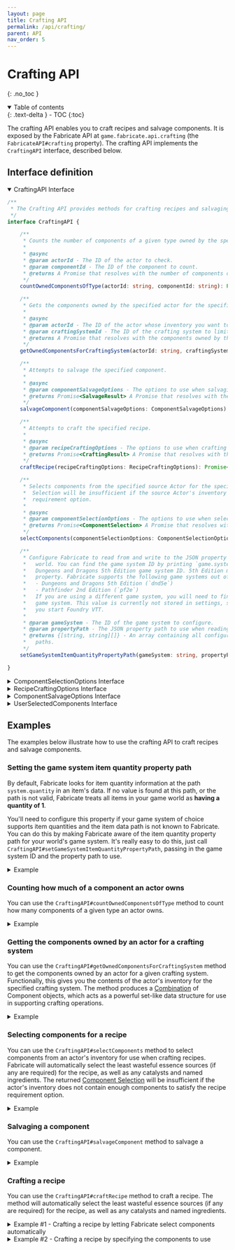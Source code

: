 ```yaml
---
layout: page
title: Crafting API
permalink: /api/crafting/
parent: API
nav_order: 5
---
```


# Crafting API
{: .no_toc }

<details open markdown="block">
  <summary>
    Table of contents
  </summary>
  {: .text-delta }
- TOC
{:toc}
</details>

The crafting API enables you to craft recipes and salvage components.
It is exposed by the Fabricate API at `game.fabricate.api.crafting` (the `FabricateAPI#crafting` property).
The crafting API implements the `CraftingAPI` interface, described below.

## Interface definition

<details open markdown="block">
<summary>
CraftingAPI Interface
</summary>

```typescript
/**
 * The Crafting API provides methods for crafting recipes and salvaging components.
 */
interface CraftingAPI {

    /**
     * Counts the number of components of a given type owned by the specified actor.
     *
     * @async
     * @param actorId - The ID of the actor to check.
     * @param componentId - The ID of the component to count.
     * @returns A Promise that resolves with the number of components of this type owned by the actor.
     */
    countOwnedComponentsOfType(actorId: string, componentId: string): Promise<number>;

    /**
     * Gets the components owned by the specified actor for the specified crafting system.
     *
     * @async
     * @param actorId - The ID of the actor whose inventory you want to search.
     * @param craftingSystemId - The ID of the crafting system to limit component matches to.
     * @returns A Promise that resolves with the components owned by the actor for the specified crafting system.
     */
    getOwnedComponentsForCraftingSystem(actorId: string, craftingSystemId: string): Promise<Combination<Component>>;

    /**
     * Attempts to salvage the specified component.
     *
     * @async
     * @param componentSalvageOptions - The options to use when salvaging the component.
     * @returns Promise<SalvageResult> A Promise that resolves with the Salvage Result
     */
    salvageComponent(componentSalvageOptions: ComponentSalvageOptions): Promise<SalvageResult>;

    /**
     * Attempts to craft the specified recipe.
     *
     * @async
     * @param recipeCraftingOptions - The options to use when crafting the recipe.
     * @returns Promise<CraftingResult> A Promise that resolves with the prepared Crafting Result.
     */
    craftRecipe(recipeCraftingOptions: RecipeCraftingOptions): Promise<CraftingResult>;

    /**
     * Selects components from the specified source Actor for the specified recipe requirement option. The Component
     *  Selection will be insufficient if the source Actor's inventory does not contain enough components to satisfy the
     *  requirement option.
     *
     * @async
     * @param componentSelectionOptions - The options to use when selecting components.
     * @returns Promise<ComponentSelection> A Promise that resolves with the selected components.
     */
    selectComponents(componentSelectionOptions: ComponentSelectionOptions): Promise<ComponentSelection>;

    /**
     * Configure Fabricate to read from and write to the JSON property path when considering item quantity in your game
     *   world. You can find the game system ID by printing `game.system.id` to the console. For example, `dnd5e` is the
     *   Dungeons and Dragons 5th Edition game system ID. 5th Edition manages item quantity in the `system.quantity`
     *   property. Fabricate supports the following game systems out of the box:
     *   - Dungeons and Dragons 5th Edition (`dnd5e`)
     *   - Pathfinder 2nd Edition (`pf2e`)
     *   If you are using a different game system, you will need to find the correct property path for your
     *   game system. This value is currently not stored in settings, so you will need to call this method every time
     *   you start Foundry VTT.
     *
     * @param gameSystem - The ID of the game system to configure.
     * @param propertyPath - The JSON property path to use when reading and writing item quantity.
     * @returns {[string, string][]} - An array containing all configured game systems and their item quantity property
     *   paths.
     */
    setGameSystemItemQuantityPropertyPath(gameSystem: string, propertyPath: string): void;

}
```

</details>

<details markdown="block">
<summary>
ComponentSelectionOptions Interface
</summary>

```typescript
/**
 * Options used when selecting components from an actor's inventory for use when crafting recipes
 */
interface ComponentSelectionOptions {

    /**
     * The ID of the Actor whose inventory you want to select components from.
     */
    sourceActorId: string;

    /**
     * The optional ID of the Recipe Requirement Option to select components for. Not required if the recipe has only
     * one Result Option. If the recipe has multiple requirement options this must be specified.
     */
    requirementOptionId?: string;

    /**
     * The ID of the Recipe to select components for.
     */
    recipeId: string;
}
```

</details>

<details markdown="block">
<summary>
RecipeCraftingOptions Interface
</summary>

```typescript
/**
 * Options used when crafting a recipe.
 */
interface RecipeCraftingOptions {

    /**
     * The ID of the recipe to attempt.
     */
    recipeId: string;

    /**
     * The ID of the Actor from which the components should be removed.
     */
    sourceActorId: string;

    /**
     * The optional ID of the Actor to which any produced components should be added. If not specified, the
     * sourceActorId is used. Specify a different targetActorId when crafting from a container or shared inventory to
     * another character.
     */
    targetActorId?: string;

    /**
     * The optional ID of the Requirement Option to use. Not required if the recipe has only one Requirement Option. If
     * the recipe has multiple Requirement Options this must be specified.
     */
    requirementOptionId?: string;

    /**
     * The optional ID of the Result Option to use. Not required if the recipe has only one Result Option. If the recipe
     * has multiple Result Options this must be specified.
     */
    resultOptionId?: string;

    /**
     * The optional IDs and quantities of the components to use when crafting the recipe. If not specified, the
     * components and amounts will be selected automatically for the least wasteful essence sources (if any are
     * required). This is useful when customising component selection for essences. However, if the Recipe also requires
     * catalysts and named ingredients be sure to include them in the component selection. If an insufficient
     * combination is specified crafting will not be attempted.
     */
    userSelectedComponents?: UserSelectedComponents;

}
```

</details>

<details markdown="block">
<summary>
ComponentSalvageOptions Interface
</summary>

```typescript
/**
 * Options used when salvaging a component using the Crafting API.
 */
interface ComponentSalvageOptions {

    /**
     * The ID of the component to salvage.
     */
    componentId: string;

    /**
     * The ID of the Actor from which the component should be removed.
     */
    sourceActorId: string;

    /**
     * The optional ID of the Actor to which any produced components should be added. If not specified, the
     * sourceActorId is used. Specify a different targetActorId when salvaging from a container or shared inventory to
     * another character.
     */
    targetActorId?: string;

    /**
     * The optional ID of the Salvage Option to use. Not required if the component has only one Salvage Option. If the
     * component has multiple Salvage Options this must be specified.
     */
    salvageOptionId?: string;

}
```

</details>

<details markdown="block">
<summary>
UserSelectedComponents Interface
</summary>

```typescript
/**
 * Options used when explicitly selecting components for crafting recipes
 */
interface UserSelectedComponents {

    /**
     * The IDs and quantities of the catalysts to use when crafting the recipe.
     */
    catalysts: Record<string, number>;

    /**
     * The IDs and quantities of the ingredients to use when crafting the recipe.
     */
    ingredients: Record<string, number>;

    /**
     * The IDs and quantities of the components to use as essence sources when crafting the recipe.
     */
    essenceSources: Record<string, number>;

}
```

</details>

## Examples

The examples below illustrate how to use the crafting API to craft recipes and salvage components.

### Setting the game system item quantity property path

By default, Fabricate looks for item quantity information at the path `system.quantity` in an item's data.
If no value is found at this path, or the path is not valid, Fabricate treats all items in your game world as **having a quantity of 1**.

You'll need to configure this property if your game system of choice supports item quantities and the item data path is not known to Fabricate.
You can do this by making Fabricate aware of the item quantity property path for your world's game system.
It's really easy to do this, just call `CraftingAPI#setGameSystemItemQuantityPropertyPath`, passing in the game system ID and the property path to use.

<details markdown="block">
<summary>
Example
</summary>

```typescript
// Replace gameSystemId with the ID of the game system to configure, e.g. "dnd5e"
const gameSystemId = "gameSystemId"; 
// Replace itemQuantityPropertyPath with the JSON property path to use when reading and writing item quantity in this game system, e.g. "system.quantity"
const itemQuantityPropertyPath = "property.path"; 
game.fabricate.api.crafting.setGameSystemItemQuantityPropertyPath(gameSystemId, itemQuantityPropertyPath);
```

</details>

### Counting how much of a component an actor owns

You can use the `CraftingAPI#countOwnedComponentsOfType` method to count how many components of a given type an actor owns.

<details markdown="block">
<summary>
Example
</summary>

```typescript
const actorId = "actorId"; // <-- Replace actorId with the ID of the actor to check.
const componentId = "componentId"; // <-- Replace componentId with the ID of the component to count.
const count = await game.fabricate.api.crafting.countOwnedComponentsOfType(actorId, componentId);
```

</details>

### Getting the components owned by an actor for a crafting system

You can use the `CraftingAPI#getOwnedComponentsForCraftingSystem` method to get the components owned by an actor for a given crafting system.
Functionally, this gives you the contents of the actor's inventory for the specified crafting system.
The method produces a [Combination](/fabricate/api/types#combination) of Component objects, which acts as a powerful set-like data structure for use in supporting crafting operations.

<details markdown="block">
<summary>
Example
</summary>

```typescript
const actorId = "actorId"; // <-- Replace actorId with the ID of the actor whose inventory you want to search.
const craftingSystemId = "craftingSystemId"; // <-- Replace craftingSystemId with the ID of the crafting system to limit component matches to.
const componentCombination = await game.fabricate.api.crafting.getOwnedComponentsForCraftingSystem(actorId, craftingSystemId);
componentCombination.units.forEach(unit => {
    const component = unit.element;
    const quantity = unit.quantity;
    console.log(`Actor ${actorId} owns ${quantity} of component ${component.id}`);
});
```

</details>

### Selecting components for a recipe

You can use the `CraftingAPI#selectComponents` method to select components from an actor's inventory for use when crafting recipes.
Fabricate will automatically select the least wasteful essence sources (if any are required) for the recipe, as well as any catalysts and named ingredients.
The returned [Component Selection](/fabricate/api/types#component-selection) will be insufficient if the actor's inventory does not contain enough components to satisfy the recipe requirement option.

<details markdown="block">
<summary>
Example
</summary>

```typescript
const componentSelectionOptions = {
    sourceActorId: "actorId", // <-- Replace actorId with the ID of the actor whose inventory you want to select components from.
    requirementOptionId: "requirementOptionId", // <-- Replace requirementOptionId with the ID of the Recipe Requirement Option to select components for. Not required if the recipe has only one Requirement Option.
    recipeId: "recipeId" // <-- Replace recipeId with the ID of the Recipe to select components for.
};
const componentSelection = await game.fabricate.api.crafting.selectComponents(componentSelectionOptions);
```

</details>

### Salvaging a component

You can use the `CraftingAPI#salvageComponent` method to salvage a component.

<details markdown="block">
<summary>
Example
</summary>

```typescript
const componentSalvageOptions = {
    componentId: "componentId", // <-- Replace componentId with the ID of the component to salvage.
    sourceActorId: "actorId", // <-- Replace actorId with the ID of the actor from which the component should be removed.
    targetActorId: "actorId", // <-- Replace actorId with the ID of the actor to which any produced components should be added. If not specified, the sourceActorId is used.
    salvageOptionId: "salvageOptionId" // <-- Replace salvageOptionId with the ID of the Salvage Option to use. Not required if the component has only one Salvage Option.
};
const salvageResult = await game.fabricate.api.crafting.salvageComponent(componentSalvageOptions);
```

</details>

### Crafting a recipe

You can use the `CraftingAPI#craftRecipe` method to craft a recipe.
The method will automatically select the least wasteful essence sources (if any are required) for the recipe, as well as any catalysts and named ingredients.

<details markdown="block">
<summary>
Example #1 - Crafting a recipe by letting Fabricate select components automatically
</summary>

```typescript
const recipeCraftingOptions = {
    recipeId: "recipeId", // <-- Replace recipeId with the ID of the recipe to attempt.
    sourceActorId: "actorId", // <-- Replace actorId with the ID of the actor from which the components should be removed.
    targetActorId: "actorId", // <-- Replace actorId with the ID of the actor to which any produced components should be added. If not specified, the sourceActorId is used.
    requirementOptionId: "requirementOptionId", // <-- Replace requirementOptionId with the ID of the Requirement Option to use. Not required if the recipe has only one Requirement Option.
    resultOptionId: "resultOptionId", // <-- Replace resultOptionId with the ID of the Result Option to use. Not required if the recipe has only one Result Option.
};
const craftingResult = await game.fabricate.api.crafting.craftRecipe(recipeCraftingOptions);
```

</details>

<details markdown="block">
<summary>
Example #2 - Crafting a recipe by specifying the components to use
</summary>

```typescript
const recipeCraftingOptions = {
    recipeId: "recipeId", // <-- Replace recipeId with the ID of the recipe to attempt.
    sourceActorId: "actorId", // <-- Replace actorId with the ID of the actor from which the components should be removed.
    targetActorId: "actorId", // <-- Replace actorId with the ID of the actor to which any produced components should be added. If not specified, the sourceActorId is used.
    requirementOptionId: "requirementOptionId", // <-- Replace requirementOptionId with the ID of the Requirement Option to use. Not required if the recipe has only one Requirement Option.
    resultOptionId: "resultOptionId", // <-- Replace resultOptionId with the ID of the Result Option to use. Not required if the recipe has only one Result Option.
    userSelectedComponents: {
        catalysts: { // <-- Replace the keys and values in this object with the IDs and quantities of the catalysts to use when crafting the recipe.
            "componentId": 1 
        },
        ingredients: { // <-- Replace the keys and values in this object with the IDs and quantities of the ingredients to use when crafting the recipe.
            "componentId": 1 
        },
        essenceSources: { // <-- Replace the keys and values in this object with the IDs and quantities of the components to use as essence sources when crafting the recipe.
            "componentId": 1 
        }
    }
};
const craftingResult = await game.fabricate.api.crafting.craftRecipe(recipeCraftingOptions);
```

</details>